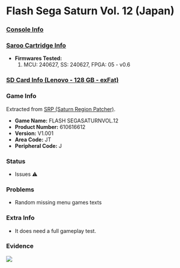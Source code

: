 # Flash Sega Saturn Vol. 12 (Japan)

### [Console Info](../../../../../Info/Consoles/VA13/README.md)

### [Saroo Cartridge Info](../../../../../Info/Cartridges/RetroGameParadiseStore/1.32F/README.md)

- <b>Firmwares Tested:</b>
  1. MCU: 240627, SS: 240627, FPGA: 05 - v0.6

### [SD Card Info (Lenovo - 128 GB - exFat)](../../../../../Info/SdCards/Lenovo/128GB/exfat/README.md)

### Game Info

Extracted from [SRP (Saturn Region Patcher)](https://segaxtreme.net/resources/saturn-region-patcher.81/download).

- <b>Game Name:</b> FLASH SEGASATURNVOL.12
- <b>Product Number:</b> 610616612
- <b>Version:</b> V1.001
- <b>Area Code:</b> JT
- <b>Peripheral Code:</b> J

### Status

- Issues :warning:

### Problems

- Random missing menu games texts

### Extra Info

- It does need a full gameplay test.

### Evidence

[![](https://img.youtube.com/vi/GfF4lSxJGWI/0.jpg)](https://www.youtube.com/watch?v=GfF4lSxJGWI)
